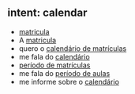 ## intent: calendar
- [matricula](calendar)
- A [matricula](calendar)
- quero o [calendário de matrículas](calendar)
- me fala do [calendário](calendar)
- [período de matrículas](calendar)
- me fala do [período de aulas](calendar)
- me informe sobre o [calendário](calendar)
